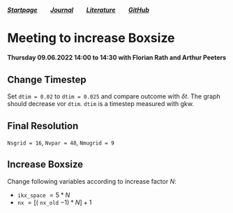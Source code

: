 ##### [Startpage](/README.md) &nbsp; &nbsp; &nbsp; &nbsp; [Journal](/journal/JOURNAL.md) &nbsp; &nbsp; &nbsp; &nbsp; [Literature](/README.md#litarture) &nbsp; &nbsp; &nbsp; &nbsp; [GitHub](https://github.com/ManeLippert/Bachelorthesis-ZonalFlows)

# Meeting to increase Boxsize

#### Thursday 09.06.2022 14:00 to 14:30 with Florian Rath and Arthur Peeters

## Change Timestep
Set ```dtim = 0.02``` to ```dtim = 0.025``` and compare outcome with $\delta t$. The graph should decrease vor ```dtim```.
```dtim``` is a timestep measured with gkw.

## Final Resolution

```Nsgrid = 16```, ```Nvpar = 48```, ```Nmugrid = 9```

## Increase Boxsize

Change following variables according to increase factor $N$:

* ```ikx_space``` $= 5 * N$
* ```nx``` $= [($ ```nx_old``` $-1 ) * N ] +1$ 
